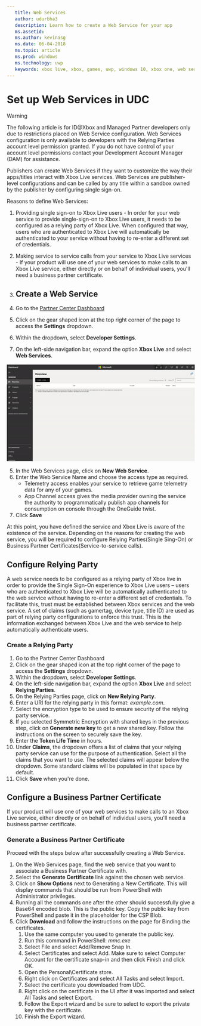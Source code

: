```yaml
---
   title: Web Services
   author: udurbha3
   description: Learn how to create a Web Service for your app
   ms.assetid: 
   ms.author: kevinasg
   ms.date: 06-04-2018
   ms.topic: article
   ms.prod: windows
   ms.technology: uwp
   keywords: xbox live, xbox, games, uwp, windows 10, xbox one, web services
---
```


# Set up Web Services in UDC

> [!WARNING]
> The following article is for ID@Xbox and Managed Partner developers only due to restrictions placed on Web Service configuration. Web Services configuration is only available to developers with the Relying Parties account level permission granted. If you do not have control of your account level permissions contact your Development Account Manager (DAM) for assistance.

Publishers can create Web Services if they want to customize the way their apps/titles interact with Xbox Live services. Web Services are publisher-level configurations and can be called by any title within a sandbox owned by the publisher by configuring single sign-on.

Reasons to define Web Services:

1. Providing single sign-on to Xbox Live users - In order for your web service to provide single-sign-on to Xbox Live users, it needs to be configured as a relying party of Xbox Live. When configured that way, users who are authenticated to Xbox Live will automatically be authenticated to your service without having to re-enter a different set of credentials.
2. Making service to service calls from your service to Xbox Live services - If your product will use one of your web services to make calls to an Xbox Live service, either directly or on behalf of individual users, you'll need a business partner certificate.

1. ## Create a Web Service

1. Go to the [Partner Center Dashboard](https://partner.microsoft.com/dashboard/windows/overview)  
2. Click on the gear shaped icon at the top right corner of the page to access the **Settings** dropdown.
3. Within the dropdown, select **Developer Settings**.
4. On the left-side navigation bar, expand the option **Xbox Live** and select **Web Services**.

![web services gif ](../../images/dev-center/web-services/web-services.gif)

5. In the Web Services page, click on **New Web Service**.
6. Enter the Web Service Name and choose the access type as required.  
    * Telemetry access enables your service to retrieve game telemetry data for any of your games.
    * App Channel access gives the media provider owning the service the authority to programmatically publish app channels for consumption on console through the OneGuide twist.
7. Click **Save**

At this point, you have defined the service and Xbox Live is aware of the existence of the service. Depending on the reasons for creating the web service, you will be required to configure Relying Parties(Single Sing-On) or Business Partner Certificates(Service-to-service calls).  

## Configure Relying Party

A web service needs to be configured as a relying party of Xbox live in order to provide the Single Sign-On experience to Xbox Live users – users who are authenticated to Xbox Live will be automatically authenticated to the web service without having to re-enter a different set of credentials. To facilitate this, trust must be established between Xbox services and the web service. A set of claims (such as gamertag, device type, title ID) are used as part of relying party configurations to enforce this trust. This is the information exchanged between Xbox Live and the web service to help automatically authenticate users.

### Create a Relying Party

1. Go to the Partner Center Dashboard  
2. Click on the gear shaped icon at the top right corner of the page to access the **Settings** dropdown.
3. Within the dropdown, select **Developer Settings**.
4. On the left-side navigation bar, expand the option **Xbox Live** and select **Relying Parties**.
5. On the Relying Parties page, click on **New Relying Party**.
6. Enter a URI for the relying party in this format: *example.com*.
7. Select the encryption type to be used to ensure security of the relying party service.
8. If you selected Symmetric Encryption with shared keys in the previous step, click on **Generate new key** to get a new shared key. Follow the instructions on the screen to securely save the key.
9. Enter the **Token Life Time** in hours.
10. Under **Claims**, the dropdown offers a list of claims that your relying party service can use for the purpose of authentication. Select all the claims that you want to use. The selected claims will appear below the dropdown. Some standard claims will be populated in that space by default.
11. Click **Save** when you're done.  

## Configure a Business Partner Certificate

If your product will use one of your web services to make calls to an Xbox Live service, either directly or on behalf of individual users, you'll need a business partner certificate.

### Generate a Business Partner Certificate

Proceed with the steps below after successfully creating a Web Service.  

1. On the Web Services page, find the web service that you want to associate a Business Partner Certificate with.
2. Select the **Generate Certificate** link against the chosen web service.
3. Click on **Show Options** next to Generating a New Certificate. This will display commands that should be run from PowerShell with Administrator privileges.
4. Running all the commands one after the other should successfully give a Base64 encoded blob. This is the public key. Copy the public key from PowerShell and paste it in the placeholder for the CSP Blob.
5. Click **Download** and follow the instructions on the page for Binding the certificates.
    1. Use the same computer you used to generate the public key.
    2. Run this command in PowerShell: *mmc.exe*
    3. Select File and select Add/Remove Snap In.
    4. Select Certificates and select Add. Make sure to select Computer Account for the certificate snap-in and then click Finish and click OK.
    5. Open the Personal\Certificate store.
    6. Right click on Certificates and select All Tasks and select Import.
    7. Select the certificate you downloaded from UDC.
    8. Right click on the certificate in the UI after it was imported and select All Tasks and select Export.
    9. Follow the Export wizard and be sure to select to export the private key with the certificate.
    10. Finish the Export wizard.